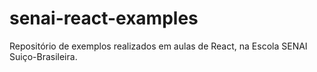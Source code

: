 # senai-react-examples
Repositório de exemplos realizados em aulas de React, na Escola SENAI Suiço-Brasileira.
